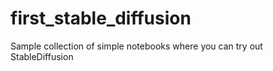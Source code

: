 # first_stable_diffusion
Sample collection of simple notebooks where you can try out StableDiffusion

